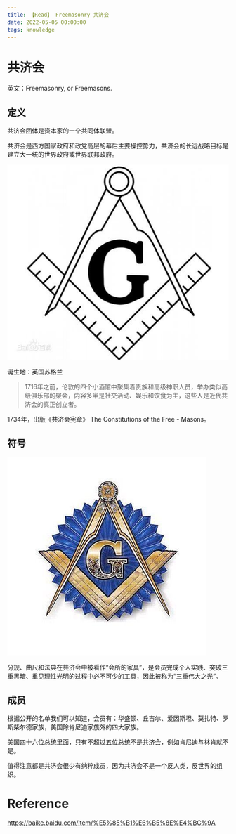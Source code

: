 ```yaml
---
title: 【Read】 Freemasonry 共济会
date: 2022-05-05 00:00:00
tags: knowledge
---
```


# 共济会

英文：Freemasonry, or Freemasons.

## 定义

共济会团体是资本家的一个共同体联盟。

共济会是西方国家政府和政党高层的幕后主要操控势力，共济会的长远战略目标是建立大一统的世界政府或世界联邦政府。

![](/images/free-masonry-logo-2.jpeg)

诞生地：英国苏格兰

> 1716年之前，伦敦的四个小酒馆中聚集着贵族和高级神职人员，举办类似高级俱乐部的聚会，内容多半是社交活动、娱乐和饮食为主，这些人是近代共济会的真正创立者。

1734年，出版《共济会宪章》 The Constitutions of the Free - Masons。

## 符号

![](/images/free-masonry-logo-1.jpeg)

分规、曲尺和法典在共济会中被看作“会所的家具”，是会员完成个人实践、突破三重黑暗、重见理性光明的过程中必不可少的工具，因此被称为“三重伟大之光”。

## 成员

根据公开的名单我们可以知道，会员有：华盛顿、丘吉尔、爱因斯坦、莫扎特、罗斯柴尔德家族，美国除肯尼迪家族外的四大家族。

美国四十六位总统里面，只有不超过五位总统不是共济会，例如肯尼迪与林肯就不是。

值得注意都是共济会很少有纳粹成员，因为共济会不是一个反人类，反世界的组织。

# Reference

https://baike.baidu.com/item/%E5%85%B1%E6%B5%8E%E4%BC%9A
